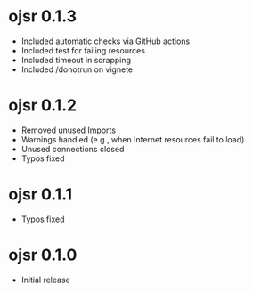 # ojsr 0.1.3

* Included automatic checks via GitHub actions
* Included test for failing resources
* Included timeout in scrapping
* Included /donotrun on vignete

# ojsr 0.1.2

* Removed unused Imports
* Warnings handled (e.g., when Internet resources fail to load) 
* Unused connections closed
* Typos fixed

# ojsr 0.1.1

* Typos fixed

# ojsr 0.1.0

* Initial release
